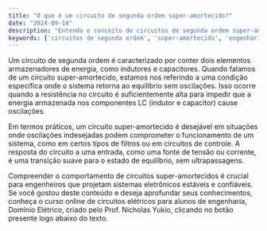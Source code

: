 ```yaml
---
title: "O que é um circuito de segunda ordem super-amortecido?"
date: "2024-09-14"
description: "Entenda o conceito de circuitos de segunda ordem super-amortecidos e sua importância em engenharia elétrica."
keywords: ['circuitos de segunda ordem', 'super-amortecido', 'engenharia elétrica', 'resposta', 'LC']
---
```


Um circuito de segunda ordem é caracterizado por conter dois elementos armazenadores de energia, como indutores e capacitores. Quando falamos de um circuito super-amortecido, estamos nos referindo a uma condição específica onde o sistema retorna ao equilíbrio sem oscilações. Isso ocorre quando a resistência no circuito é suficientemente alta para impedir que a energia armazenada nos componentes LC (indutor e capacitor) cause oscilações.

Em termos práticos, um circuito super-amortecido é desejável em situações onde oscilações indesejadas podem comprometer o funcionamento de um sistema, como em certos tipos de filtros ou em circuitos de controle. A resposta do circuito a uma entrada, como uma fonte de tensão ou corrente, é uma transição suave para o estado de equilíbrio, sem ultrapassagens.

Compreender o comportamento de circuitos super-amortecidos é crucial para engenheiros que projetam sistemas eletrônicos estáveis e confiáveis. Se você gostou deste conteúdo e deseja aprofundar seus conhecimentos, conheça o curso online de circuitos elétricos para alunos de engenharia, Domínio Elétrico, criado pelo Prof. Nicholas Yukio, clicando no botão presente logo abaixo do texto.